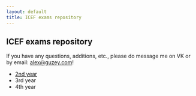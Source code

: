 ```yaml
---
layout: default
title: ICEF exams repository
---
```


## ICEF exams repository

If you have any questions, additions, etc., please do message me on VK or by email: alex@guzey.com!

- [2nd year](2)
- 3rd year
- 4th year